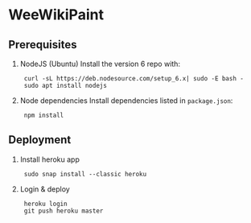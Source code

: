 WeeWikiPaint
============

## Prerequisites

1. NodeJS (Ubuntu)
Install the version 6 repo with:

        curl -sL https://deb.nodesource.com/setup_6.x| sudo -E bash -
        sudo apt install nodejs

2. Node dependencies
Install dependencies listed in `package.json`:

        npm install

## Deployment

1. Install heroku app

        sudo snap install --classic heroku

2. Login & deploy

        heroku login
        git push heroku master
